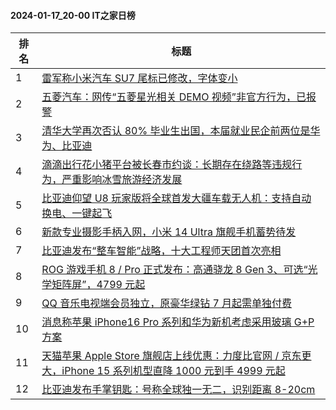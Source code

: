#### 2024-01-17_20-00  IT之家日榜

| 排名 | 标题|
| --- | ---|
| 1 | [雷军称小米汽车 SU7 尾标已修改，字体变小](https://www.ithome.com/0/745/591.htm) |
| 2 | [五菱汽车：网传“五菱星光相关 DEMO 视频”非官方行为，已报警](https://www.ithome.com/0/745/572.htm) |
| 3 | [清华大学再次否认 80% 毕业生出国，本届就业民企前两位是华为、比亚迪](https://www.ithome.com/0/745/654.htm) |
| 4 | [滴滴出行花小猪平台被长春市约谈：长期存在绕路等违规行为，严重影响冰雪旅游经济发展](https://www.ithome.com/0/745/610.htm) |
| 5 | [比亚迪仰望 U8 玩家版将全球首发大疆车载无人机：支持自动换电、一键起飞](https://www.ithome.com/0/745/577.htm) |
| 6 | [新款专业摄影手柄入网，小米 14 Ultra 旗舰手机蓄势待发](https://www.ithome.com/0/745/667.htm) |
| 7 | [比亚迪发布“整车智能”战略，十大工程师天团首次亮相](https://www.ithome.com/0/745/602.htm) |
| 8 | [ROG 游戏手机 8 / Pro 正式发布：高通骁龙 8 Gen 3、可选“光学矩阵屏”，4799 元起](https://www.ithome.com/0/745/566.htm) |
| 9 | [QQ 音乐电视端会员独立，原豪华绿钻 7 月起需单独付费](https://www.ithome.com/0/745/672.htm) |
| 10 | [消息称苹果 iPhone16 Pro 系列和华为新机考虑采用玻璃 G+P 方案](https://www.ithome.com/0/745/709.htm) |
| 11 | [天猫苹果 Apple Store 旗舰店上线优惠：力度比官网 / 京东更大，iPhone 15 系列机型直降 1000 元到手 4999 元起](https://www.ithome.com/0/745/728.htm) |
| 12 | [比亚迪发布手掌钥匙：号称全球独一无二，识别距离 8-20cm](https://www.ithome.com/0/745/575.htm) |
